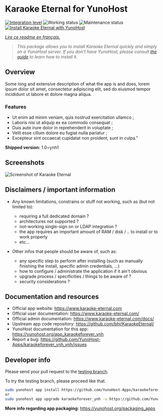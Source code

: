 <!--
N.B.: This README was automatically generated by https://github.com/YunoHost/apps/tree/master/tools/README-generator
It shall NOT be edited by hand.
-->

# Karaoke Eternal for YunoHost

[![Integration level](https://dash.yunohost.org/integration/karaokeforever_ynh.svg)](https://dash.yunohost.org/appci/app/karaokeforever_ynh) ![Working status](https://ci-apps.yunohost.org/ci/badges/karaokeforever_ynh.status.svg) ![Maintenance status](https://ci-apps.yunohost.org/ci/badges/karaokeforever_ynh.maintain.svg)  
[![Install Karaoke Eternal with YunoHost](https://install-app.yunohost.org/install-with-yunohost.svg)](https://install-app.yunohost.org/?app=karaokeforever_ynh)

*[Lire ce readme en français.](./README_fr.md)*

> *This package allows you to install Karaoke Eternal quickly and simply on a YunoHost server.
If you don't have YunoHost, please consult [the guide](https://yunohost.org/#/install) to learn how to install it.*

## Overview

Some long and extensive description of what the app is and does, lorem ipsum dolor sit amet, consectetur adipiscing elit, sed do eiusmod tempor incididunt ut labore et dolore magna aliqua.

### Features

- Ut enim ad minim veniam, quis nostrud exercitation ullamco ;
- Laboris nisi ut aliquip ex ea commodo consequat ;
- Duis aute irure dolor in reprehenderit in voluptate ;
- Velit esse cillum dolore eu fugiat nulla pariatur ;
- Excepteur sint occaecat cupidatat non proident, sunt in culpa."


**Shipped version:** 1.0~ynh1


## Screenshots

![Screenshot of Karaoke Eternal](./doc/screenshots/example.jpg)

## Disclaimers / important information

* Any known limitations, constrains or stuff not working, such as (but not limited to):
    * requiring a full dedicated domain ?
    * architectures not supported ?
    * not-working single-sign on or LDAP integration ?
    * the app requires an important amount of RAM / disk / .. to install or to work properly
    * etc...

* Other infos that people should be aware of, such as:
    * any specific step to perform after installing (such as manually finishing the install, specific admin credentials, ...)
    * how to configure / administrate the application if it ain't obvious
    * upgrade process / specificities / things to be aware of ?
    * security considerations ?

## Documentation and resources

* Official app website: <https://www.karaoke-eternal.com>
* Official user documentation: <https://www.karaoke-eternal.com/>
* Official admin documentation: <https://www.karaoke-eternal.com/docs/>
* Upstream app code repository: <https://github.com/bhj/KaraokeEternal/>
* YunoHost documentation for this app: <https://yunohost.org/app_karaokeforever_ynh>
* Report a bug: <https://github.com/YunoHost-Apps/karaokeforever_ynh_ynh/issues>

## Developer info

Please send your pull request to the [testing branch](https://github.com/YunoHost-Apps/karaokeforever_ynh_ynh/tree/testing).

To try the testing branch, please proceed like that.

``` bash
sudo yunohost app install https://github.com/YunoHost-Apps/karaokeforever_ynh_ynh/tree/testing --debug
or
sudo yunohost app upgrade karaokeforever_ynh -u https://github.com/YunoHost-Apps/karaokeforever_ynh_ynh/tree/testing --debug
```

**More info regarding app packaging:** <https://yunohost.org/packaging_apps>
